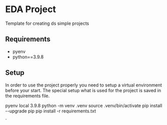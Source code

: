 # EDA Project

Template for creating ds simple projects

## Requirements

- pyenv
- python==3.9.8

## Setup

In order to use the project properly you need to setup a virtual environment before your start. The special setup what is used for the project is saved in 
the requirements file.

pyenv local 3.9.8
python -m venv .venv
source .venv/bin/activate
pip install --upgrade pip
pip install -r requirements.txt


`
